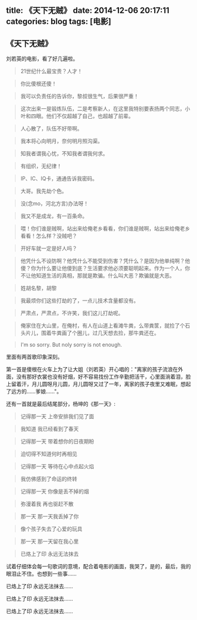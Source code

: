 title: 《天下无贼》
date: 2014-12-06 20:17:11
categories: blog
tags: [电影]
---

## 《天下无贼》

刘若英的电影，看了好几遍啦。 

> 21世纪什么最宝贵？人才！  

> 你比傻根还傻！  

> 我可以负责任的告诉你，黎叔很生气，后果很严重！  

> 这次出来一是锻炼队伍，二是考察新人，在这里我特别要表扬两个同志，小叶和四眼。他们不仅超越了自己，也超越了前辈。  

> 人心散了，队伍不好带啊。  

> 我本将心向明月，奈何明月照沟渠。  

> 知我者谓我心忧，不知我者谓我何求。  

> 有组织，无纪律！  

> IP、IC、IQ卡，通通告诉我密码。  

> 大哥。我先劫个色。  

> 没(念mo，河北方言)办法呀！  

> 我又不是成龙，有一百条命。  

> 喂！你们谁是贼啊，站出来给俺老乡看看，你们谁是贼啊，站出来给俺老乡看看！怎么样？没贼吧？  

> 开好车就一定是好人吗？  

> 他凭什么不设防啊？他凭什么不能受到伤害？凭什么？是因为他单纯啊？他傻？你为什么要让他傻到底？生活要求他必须要聪明起来。作为一个人，你不让他知道生活的真相，那就是欺骗。什么叫大恶？欺骗就是大恶。  

> 姓胡名黎，胡黎  

> 我最烦你们这些打劫的了，一点儿技术含量都没有。  

> 严肃点，严肃点，不许笑，我们这儿打劫呢。  

> 俺家住在大山里，在俺村，有人在山道上看滩牛粪，么带粪筐，就捡了个石头片儿，围着牛粪画了个圈儿，过几天想去捡，那牛粪还在。

> I'm so sorry. But noly sorry is not enough.


里面有两首歌印象深刻。

第一首是傻根在火车上为了让大姐（刘若英）开心唱的："离家的孩子流浪在外面，没有那好衣裳也没有好烟，好不容易找份工作辛勤把活干，心里面淌着泪，脸上留着汗，月儿圆呀月儿圆，月儿圆呀又过了一年，离家的孩子夜里又难眠，想起了远方的……爹娘……"。  

还有一首就是最后结尾部分，杨坤的《那一天》: 

> 记得那一天 上帝安排我们见了面

> 我知道 我已经看到了春天

> 记得那一天 带着想你的日夜期盼

> 迫切得不知道何时再相见

> 记得那一天 等待在心中点起火焰

> 我仿佛感到了命运的终转

> 记得那一天 你像是丢不掉的烟

> 弥漫着我 再也驱赶不散

> 那一天 那一天我丢掉了你

> 像个孩子失去了心爱的玩具

> 那一天 那一天留在我心里

> 已烙上了印 永远无法抹去

试着仔细体会每一句歌词的意境，配合着电影的画面，我哭了，是的，最后，我的眼泪止不住。也想到一些事……

已烙上了印 永远无法抹去……

已烙上了印 永远无法抹去……

已烙上了印 永远无法抹去……

